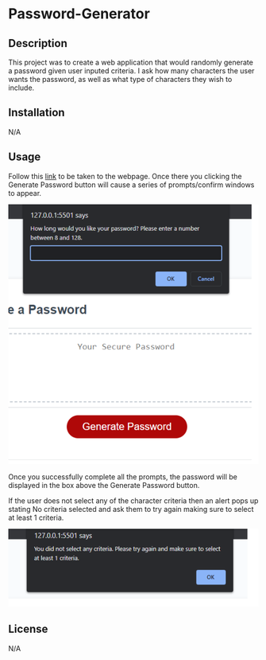 # Password-Generator
## Description
 
 This project was to create a web application that would randomly generate a password given user inputed criteria. I ask how many characters the user wants the password, as well as what type of characters they wish to include.
## Installation

N/A


## Usage

Follow this [link](https://josephfanderson.github.io/Password-Generator) to be taken to the webpage. Once there you clicking the Generate Password button will cause a series of prompts/confirm windows to appear.

![Generate Password clicked](./assets/images/prompts.png)

Once you successfully complete all the prompts, the password will be displayed in the box above the Generate Password button.


If the user does not select any of the character criteria then an alert pops up stating No criteria selected and ask them to try again making sure to select at least 1 criteria.

![No criteria selected alert](./assets/images/no_criteria.png)

## License

N/A
